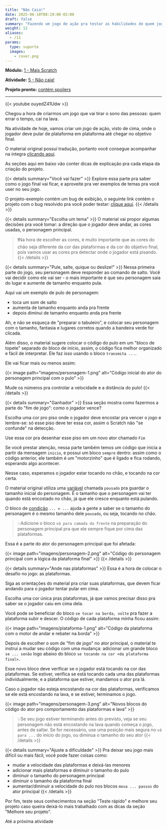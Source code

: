 ```yaml
---
title: "Não Caia!"
date: 2025-06-10T08:19:00-03:00
draft: false
summary: "Fazendo um jogo de ação pra testar as habilidades de quem jogar"
weight: 12
aliases:
  - /11
params:
  type: suporte
  images:
    - cover.png
---
```


**Módulo:** [1 - Mais Scratch](https://projects.raspberrypi.org/pt-BR/pathways/more-scratch)

**Atividade:** [5 - Não caia!](https://projects.raspberrypi.org/pt-BR/projects/dont-fall-in)

**Projeto pronto:** [contém spoilers](https://scratch.mit.edu/projects/1186975235/)

---

{{< youtube ouyedZ41Udw >}}

Chegou a hora de criarmos um jogo que vai tirar o sono das pessoas: quem errar o tempo, cai na lava.

Na atividade de hoje, vamos criar um jogo de ação, visto de cima, onde o jogador deve pular de plataforma em plataforma até chegar no objetivo final.

O material original possui tradução, portanto você consegue acompanhar na íntegra [clicando aqui](https://projects.raspberrypi.org/pt-BR/projects/dont-fall-in).

As seções aqui em baixo vão conter dicas de explicação pra cada etapa da criação do projeto.

{{< details summary="Você vai fazer" >}}
Explore essa parte pra saber como o jogo final vai ficar, e aproveite pra ver exemplos de temas pra você user no seu jogo.

O projeto-exemplo contém um bug de exibição, o seguinte link contém o projeto com o bug resolvido pra você poder testar: [clique aqui](https://scratch.mit.edu/projects/1186959599/).
{{< /details >}}

{{< details summary="Escolha um tema" >}}
O material vai propor algumas decisões pra você tomar: a direção que o jogador deve andar, as cores usadas, o personagem principal.

> ❗Na hora de escolher as cores, é muito importante que as cores do chão seja diferente da cor das plataformas e da cor do objetivo final, pois vamos usar as cores pra detectar onde o jogador está pisando.
{{< /details >}}

{{< details summary="Pule, salte, quique ou deslize!" >}}
Nessa primeira parte do jogo, seu personagem deve responder ao comando de salto. Você vai decidir como ele vai ser - o mais importante é que seu personagem saia do lugar e aumente de tamanho enquanto pula.

Aqui vai um exemplo de pulo de personagem:

- toca um som de salto
- aumenta de tamanho enquanto anda pra frente
- depois diminui de tamanho enquanto anda pra frente

Ah, e não se esqueça de "preparar o tabuleiro", e colocar seu personagem com o tamanho, fantasia e lugares corretos quando a bandeira verde for clicada.

Além disso, o material sugere colocar o código do pulo em um "bloco de topete" separado do bloco de início, assim, o código fica melhor organizado e fácil de interpretar. Ele faz isso usando o bloco `transmita ...`.

Ele vai ficar mais ou menos assim:

{{< image path="imagens/personagem-1.png" alt="Código inicial do ator do personagem principal com o pulo" >}}

Mude os números pra controlar a velocidade e a distância do pulo!
{{< /details >}}

{{< details summary="Ganhador" >}}
Essa seção mostra como fazermos a parte do "fim de jogo": como o jogador vence?

Escolha uma cor pro piso onde o jogador deve encostar pra vencer o jogo e lembre-se: só esse piso deve ter essa cor, assim o Scratch não "se confunde" na detecção.

Use essa cor pra desenhar esse piso em um novo ator chamado `Fim`

Se você prestar atenção, nessa parte também temos um código que inicia a partir da mensagem `inicio`, e possui um bloco `sempre` dentro: assim como o código anterior, ele também é um "motorzinho" que é ligado e fica rodando, esperando algo acontecer.

Nesse caso, esperamos o jogador estar tocando no chão, e tocando na cor certa.

O material original utiliza uma [variável](/conceitos/variaveis/) chamada `pousado` pra guardar o tamanho inicial do personagem. É o tamanho que o personagem vai ter quando está encostado no chão, já que ele cresce enquanto está pulando.

O bloco de [condição](/conceitos/condicoes/) `... = ...` ajuda a gente a saber se o tamanho do personagem é o mesmo tamanho dele `pousado`, ou seja, tocando no chão.

> 💡Adicione o bloco `vá para camada da frente` na preparação do personagem principal pra que ele sempre fique por cima das plataformas.

Essa é a parte do ator do personagem principal que foi afetada:

{{< image path="imagens/personagem-2.png" alt="Código do personagem principal com a lógica da plataforma final" >}}
{{< /details >}}

{{< details summary="Ande nas plataformas" >}}
Essa é a hora de colocar o desafio no jogo: as plataformas.

Siga as orientações do material pra criar suas plataformas, que devem ficar andando para o jogador tentar pular em cima.

Escolha uma cor única pras plataformas, já que vamos precisar disso pra saber se o jogador caiu em cima dela.

Você pode se beneficiar do bloco `se tocar na borda, volte` pra fazer a plataforma subir e descer. O código de cada plataforma minha ficou assim:

{{< image path="imagens/plataforma-1.png" alt="Código da plataforma com o motor de andar e rebater na borda" >}}

Depois de escolher o som de "fim de jogo" no ator principal, o material te instrui a mudar seu código com uma mudança: adicionar um grande bloco `se ... senão` logo abaixo do bloco `se tocando na cor <da plataforma final>`.

Esse novo bloco deve verificar se o jogador está tocando na cor das plataformas. Se estiver, verifica se está tocando cada uma das plataformas individualmente, e a plataforma que estiver, mandamos o ator pra lá.

Caso o jogador não esteja encostando na cor das plataformas, verificamos se ele está encostando na lava, e se estiver, terminamos o jogo.

{{< image path="imagens/personagem-3.png" alt="Novos blocos do código do ator pro comportamento das plataformas e lava" >}}

> 💡Se seu jogo estiver terminando antes do previsto, veja se seu personagem não está encostando na lava quando começa o jogo, antes de saltar. Se for necessário, use uma posição mais segura no `vá para ...` do início do jogo, ou diminua o tamanho do seu ator
{{< /details >}}

{{< details summary="Ajuste a dificuldade" >}}
Pra deixar seu jogo mais difícil ou mais fácil, você pode fazer coisas como:

- mudar a velocidade das plataformas e deixá-las menores
- adicionar mais plataformas e diminuir o tamanho do pulo
- diminuir o tamanho do personagem principal
- diminuir o tamanho da plataforma final
- aumentar/diminuir a velocidade do pulo nos blocos `mova ... passos` do ator principal
{{< /details >}}

Por fim, teste seus conhecimentos na seção "Teste rápido" e melhore seu projeto caso queira deixá-lo mais trabalhado com as dicas da seção "Melhore seu projeto".

Até a próxima atividade
